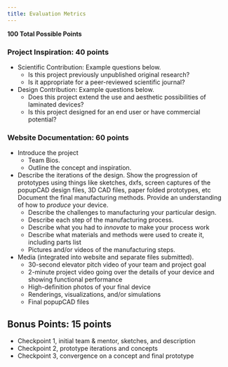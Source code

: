 ```yaml
---
title: Evaluation Metrics
---
```


**100 Total Possible Points**

### Project Inspiration: 40 points

- Scientific Contribution: Example questions below.
  - Is this project previously unpublished original research?
  - Is it appropriate for a peer-reviewed scientific journal?
- Design Contribution: Example questions below.
  - Does this project extend the use and aesthetic possibilities of laminated devices?
  - Is this project designed for an end user or have commercial potential?

### Website Documentation: 60 points

- Introduce the project
  - Team Bios.
  - Outline the concept and inspiration.
- Describe the iterations of the design. Show the progression of prototypes using things like sketches, dxfs, screen captures of the popupCAD design files, 3D CAD files, paper folded prototypes, etc Document the final manufacturing methods. Provide an understanding of how to *produce* your device.
  - Describe the challenges to manufacturing your particular design.
  - Describe each step of the manufacturing process.
  - Describe what you had to *innovate* to make your process work
  - Describe what materials and methods were used to create it, including parts list
  - Pictures and/or videos of the manufacturing steps.
- Media (integrated into website and separate files submitted).
  - 30-second elevator pitch video of your team and project goal
  - 2-minute project video going over the details of your device and showing functional performance
  - High-definition photos of your final device
  - Renderings, visualizations, and/or simulations
  - Final popupCAD files

Bonus Points: 15 points
-----------------------

  - Checkpoint 1, initial team & mentor, sketches, and description
  - Checkpoint 2, prototype iterations and concepts
  - Checkpoint 3, convergence on a concept and final prototype
